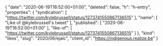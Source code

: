 {
  "date": "2020-06-19T16:52:00+01:00",
  "deleted": false,
  "h": "h-entry",
  "properties": {
    "syndication": [
      "https://twitter.com/kylebrussell/status/1273741550867136515"
    ],
    "name": [
      "Like of @kylebrussell's tweet"
    ],
    "published": [
      "2020-06-19T16:52:00+01:00"
    ],
    "like-of": [
      "https://twitter.com/kylebrussell/status/1273741550867136515"
    ]
  },
  "kind": "likes",
  "slug": "2020/06/ejalc",
  "client_id": "https://indigenous.realize.be"
}

